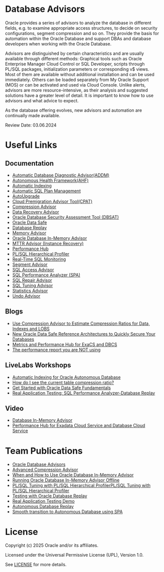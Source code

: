 # Database Advisors

Oracle provides a series of advisors to analyze the database in different fields, e.g. to examine appropriate access structures, to decide on security configurations, segment compression and so on. They provide the basis for automation within the Oracle Database and support DBAs and database developers when working with the Oracle Database.

Advisors are distinguished by certain characteristics and are usually available through different methods: Graphical tools such as Oracle Enterprise Manager Cloud Control or SQL Developer, scripts through PL/SQL packages, initialization parameters or corresponding v$ views. Most of them are available without additional installation and can be used immediately. Others can be loaded separately from My Oracle Support (MOS) or can be activated and used via Cloud Console. Unlike alerts, advisors are more resource-intensive, as their analysis and suggested solutions have a greater level of detail. It is important to know how to use advisors and what advice to expect.

As the database offering evolves, new advisors and automation are continually made available.
 
Review Date: 03.06.2024

# Useful Links

## Documentation

- [Automatic Database Diagnostic Advisor(ADDM)](https://docs.oracle.com/en/database/oracle/oracle-database/21/tgdba/automatic-performance-diagnostics.html#GUID-843A596D-2D8B-422D-9C8D-73C0EF52739D)
- [Autonomous Health Framework(AHF)](https://www.oracle.com/de/database/technologies/rac/ahf.html)
- [Automatic Indexing](https://docs.oracle.com/en/database/oracle/oracle-database/21/admin/managing-indexes.html#GUID-D1285CD5-95C0-4E74-8F26-A02018EA7999)
- [Automatic SQL Plan Management](https://docs.oracle.com/en/database/oracle/oracle-database/21/tgsql/managing-sql-plan-baselines.html#GUID-A94CFA49-910A-4237-A7BB-39BFA94E227E)
- [AutoUpgrade](https://docs.oracle.com/en/database/oracle/oracle-database/19/upgrd/about-oracle-database-autoupgrade.html#GUID-3FCFB2A6-4617-4783-828A-41BD635FC88C)
- [Cloud Premigration Advisor Tool(CPAT)](https://blogs.oracle.com/dataintegration/post/introducing-interactive-cloud-premigration-advisor-cpat-as-part-of-the-oracle-cloud-infrastructure-database-migration-dms-spring-2022-update)
- [Compression Advisor](https://docs.oracle.com/en/database/oracle/oracle-database/21/arpls/DBMS_COMPRESSION.html#GUID-9F37CAD6-C72C-407C-AFEE-CB5FD1129627)
- [Data Recovery Advisor](https://docs.oracle.com/en/database/oracle/oracle-database/21/bradv/diagnosing-repairing-failures-dra.html#GUID-8C219B50-1F7F-4F7A-95EE-5F029AE7EB2A)
- [Oracle Database Security Assessment Tool (DBSAT)](https://www.oracle.com/de/database/technologies/security/dbsat.html)
- [Oracle Data Safe](https://docs.oracle.com/en/cloud/paas/data-safe/index.html)
- [Database Replay](https://docs.oracle.com/en/database/oracle/oracle-database/21/ratug/database-replay.html#GUID-C5CAF3E6-0F1C-4BD6-BC03-F71744AD600E)
- [Memory Advisor](https://docs.oracle.com/en/database/oracle/oracle-database/21/tgdba/tuning-database-buffer-cache.html#GUID-76C5DB98-5140-469E-B23D-777EAA8564C1)
- [Oracle Database In-Memory Advisor](https://www.oracle.com/a/otn/docs/database/inmemory-advisor-tech-brief.pdf)
- [MTTR Advisor (Instance Recovery)](https://docs.oracle.com/en/database/oracle/oracle-database/19/tgdba/instance-tuning-using-performance-views.html#GUID-75455F43-DE5E-456C-BBC7-A28A782EE9D9)
- [Performance Hub](https://docs.oracle.com/en/database/oracle/oracle-database/19/admqs/monitoring-and-tuning-the-database.html#GUID-573F73E4-EF1C-46F2-9BAB-73DA08E7D364)
- [PL/SQL Hierarchical Profiler](https://docs.oracle.com/en/database/oracle/oracle-database/21/adfns/hierarchical-profiler.html#GUID-B2E3A739-08C6-4648-A65F-1D093A0DADDE)
- [Real-Time SQL Monitoring](https://www.oracle.com/a/ocom/docs/database/sql-monitor-brief.pdf)
- [Segment Advisor](https://docs.oracle.com/en/database/oracle/oracle-database/21/admin/managing-space-for-schema-objects.html#GUID-79EF8EB6-AB05-4EB0-9C72-98240BB607A8)
- [SQL Access Advisor](https://docs.oracle.com/en/database/oracle/oracle-database/21/tgsql/sql-access-advisor.html#GUID-561EC9B4-0930-4915-B5E1-17F2C5ACD261)
- [SQL Performance Analyzer (SPA)](https://docs.oracle.com/en/database/oracle/oracle-database/21/ratug/sql-performance-analyzer.html#GUID-8CE976A3-FB73-45FF-9B18-A6AB3F158A95)
- [SQL Repair Advisor](https://docs.oracle.com/en/database/oracle/oracle-database/21/admin/diagnosing-and-resolving-problems.html#GUID-D280872D-C4BF-4175-A68D-1B000E8DE868)
- [SQL Tuning Advisor](https://docs.oracle.com/en/database/oracle/oracle-database/21/tgsql/sql-tuning-advisor.html#GUID-EF47CEF3-E31A-4A2A-8BCE-19DC5F06F458)
- [Statistics Advisor](https://docs.oracle.com/en/database/oracle/oracle-database/21/tgsql/optimizer-statistics-advisor.html#GUID-054F4B76-DD57-46EE-98EA-0FF04F49D1B3)
- [Undo Advisor](https://docs.oracle.com/en/database/oracle/oracle-database/21/admin/managing-undo.html#GUID-F7D30328-A0CC-4F81-BA54-0FCFC2095F8B)

## Blogs

- [Use Compression Advisor to Estimate Compression Ratios for Data, Indexes and LOBS](https://blogs.oracle.com/datawarehousing/post/oracle-autonomous-data-warehouse-access-parquet-files-in-object-stores)
- [New Oracle Data Safe Reference Architectures to Quickly Secure Your Databases](https://blogs.oracle.com/cloudsecurity/post/oracle-data-safe-architectures-to-quickly-secure-your-databases)
- [Metrics and Performance Hub for ExaCS and DBCS](https://blogs.oracle.com/database/post/metrics-and-performance-hub-for-exacs-and-dbcs)
- [The performance report you are NOT using](https://connor-mcdonald.com/2021/04/30/the-performance-report-you-are-not-using/)

## LiveLabs Workshops

- [Automatic Indexing for Oracle Autonomous Database](https://apexapps.oracle.com/pls/apex/r/dbpm/livelabs/view-workshop?wid=3328&clear=RR,180&session=113580025120480)
- [How do I see the current table compression ratio?](https://apexapps.oracle.com/pls/apex/r/dbpm/livelabs/run-workshop?p210_wid=1019&session=113580025120480)
- [Get Started with Oracle Data Safe Fundamentals](https://apexapps.oracle.com/pls/apex/dbpm/r/livelabs/view-workshop?wid=598)
- [Real Application Testing: SQL Performance Analyzer-Database Replay](https://apexapps.oracle.com/pls/apex/r/dbpm/livelabs/view-workshop?wid=858&clear=RR,180&session=113580025120480)

## Video

- [Database In-Memory Advisor](https://www.youtube.com/watch?v=_qQIifPnMzA)
- [Performance Hub for Exadata Cloud Service and Database Cloud Service](https://www.youtube.com/watch?v=xj6kHFsOqFo)

# Team Publications

- [Oracle Database Advisors](https://blogs.oracle.com/coretec/post/oracle-database-advisors-overview)
- [Advanced Compression Advisor](https://blogs.oracle.com/coretec/post/advanced-compression-advisor)
- [When and How to Use Oracle Database In-Memory Advisor](https://blogs.oracle.com/coretec/post/how-to-use-oracle-database-in-memory-advisor)
- [Running Oracle Database In-Memory Advisor Offline](https://blogs.oracle.com/coretec/post/running-oracle-database-in-memory-advisor-of-one-database-on-another)
- [PL/SQL Tuning with PL/SQL Hierarchical ProfilerPL/SQL Tuning with PL/SQL Hierarchical Profiler](https://blogs.oracle.com/coretec/post/plsql-tuning-with-plsql-hierarchical-profiler)
- [Testing with Oracle Database Replay](https://blogs.oracle.com/coretec/post/testing-with-oracle-database-replay)
- [Real Application Testing Demo](https://blogs.oracle.com/coretec/post/rat-demo)
- [Autonomous Database Replay](https://blogs.oracle.com/coretec/post/adb-database-replay)
- [Smooth transition to Autonomous Database using SPA](https://blogs.oracle.com/coretec/post/spa-in-autonomous-database)


# License

Copyright (c) 2025 Oracle and/or its affiliates.

Licensed under the Universal Permissive License (UPL), Version 1.0.

See [LICENSE](https://github.com/oracle-devrel/technology-engineering/blob/main/LICENSE) for more details.
